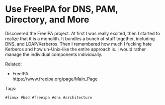 # Use FreeIPA for DNS, PAM, Directory, and More

Discovered the FreeIPA project. At first I was really excited,
then I started to realize that it is a monolith. It bundles a bunch of
stuff together, including DNS, and LDAP/Kerberos. Then I remembered how
much I fucking hate Kerberos and how un-Unix-like the entire approach
is. I would rather manage the individual components individually.

Related:

* FreeIPA  
  <https://www.freeipa.org/page/Main_Page>

Tags:

    #linux #bsd #freeipa #dns #architecture
